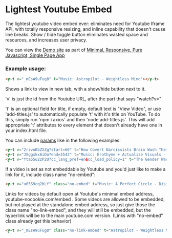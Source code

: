 # Lightest Youtube Embed
The lightest youtube video embed ever: eliminates need for Youtube Iframe API, with totally responsive resizing, and inline capability that doesn't cause line breaks. Show / hide toggle button eliminates wasted space and resources, and increases user privacy.

You can view the [Demo site](https://y0.netlify.app/) as part of [Minimal, Responsive, Pure Javascript, Single Page App](https://github.com/i1li/i)
### Example usage:
```html
<y-t v="_mEsA9uFug8" t="Music: Astropilot - Weightless Mind"></y-t>
```
Shows a link to view in new tab, with a show/hide button next to it. 

'v' is just the id from the Youtube URL, after the part that says "watch?v="

't' is an optional field for title, if empty, default text is "View Video", or use 'add-titles.js' to automatically populate 't' with it's title on YouTube. To do this, simply run 'npm i axios' and then 'node add-titles.js'. This will add appropriate 't' attributes to every <y-t> element that doesn't already have one in your index.html file.


You can include [params](https://developers.google.com/youtube/player_parameters#Parameters) like in the following examples:
```html
<y-t v="2rzvoKbZXZg?start=60" t="How Covert Narcissists Brain Wash Their Victims"></y-t><br/>
<y-t v="JSggxkx6iDo?end=3542" t="Music: Erothyme + Actualize Visuals - Featherbed Sessions Mix"></y-t><br/>
<y-t v="Yta55u2zP2U?cc_lang_pref=en&cc_load_policy=1" t="The Gender War (Könskriget)"></y-t>
```
If a video is set as not embeddable by Youtube and you'd just like to make a link for it, include class name "no-embed":
```html
<y-t v="u05S9cq2bLY" class="no-embed" t="Music: A Perfect Circle - Disillusioned"></y-t>
```
Links for videos by default open at Youtube's minimal embed address, youtube-nocookie.com/embed . Some videos are allowed to be embedded, but not played at the standalone embed address, so just give those the class name "no-link-embed", and they will still be embedded, but the hyperlink will be to the main youtube.com version. (Links with "no-embed" class already get this behavior)
```html
<y-t v="_mEsA9uFug8" class="no-link-embed" t="Astropilot - Weightless Mind"></y-t>
```
